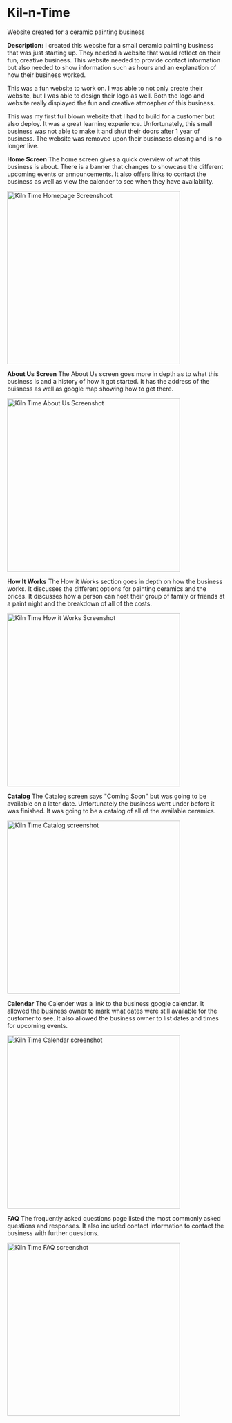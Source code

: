 # Kil-n-Time
Website created for a ceramic painting business

**Description:**
I created this website for a small ceramic painting business that was just starting up. They needed a website that would reflect on their fun, creative business. This website needed to provide contact information but also needed to show information such as hours and an explanation of how their business worked. 

This was a fun website to work on. I was able to not only create their website, but I was able to design their logo as well. Both the logo and website really displayed the fun and creative atmospher of this business. 

This was my first full blown website that I had to build for a customer but also deploy. It was a great learning experience. Unfortunately, this small business was not able to make it and shut their doors after 1 year of business. The website was removed upon their businsess closing and is no longer live. 

**Home Screen**
The home screen gives a quick overview of what this business is about. There is a banner that changes to showcase the different upcoming events or announcements. It also offers links to contact the business as well as view the calender to see when they have availability. 

<img width="400" alt="Kiln Time Homepage Screenshoot" src="https://user-images.githubusercontent.com/25159870/150695613-f82604ab-7388-4c0d-91d8-47754d585561.jpg">

**About Us Screen**
The About Us screen goes more in depth as to what this business is and a history of how it got started. It has the address of the buisness as well as google map showing how to get there.

<img width="400" alt="Kiln Time About Us Screenshot" src="https://user-images.githubusercontent.com/25159870/150695762-e8dd82f9-d5ba-43bb-80cd-d3d12966c2c2.jpg">

**How It Works**
The How it Works section goes in depth on how the business works. It discusses the different options for painting ceramics and the prices. It discusses how a person can host their group of family or friends at a paint night and the breakdown of all of the costs. 

<img width="400" alt="Kiln Time How it Works Screenshot" src="https://user-images.githubusercontent.com/25159870/150695893-31c6d431-006e-487c-90d5-80f4d611a42b.jpg">

**Catalog**
The Catalog screen says "Coming Soon" but was going to be available on a later date.  Unfortunately the business went under before it was finished. It was going to be a catalog of all of the available ceramics. 

<img width="400" alt="Kiln Time Catalog screenshot" src="https://user-images.githubusercontent.com/25159870/150695944-9fc3e976-ff11-4d9d-aab0-3c43cf365f48.jpg">

**Calendar**
The Calender was a link to the business google calendar. It allowed the business owner to mark what dates were still available for the customer to see. It also allowed the business owner to list dates and times for upcoming events. 

<img width="400" alt="Kiln Time Calendar screenshot" src="https://user-images.githubusercontent.com/25159870/150695983-19683f21-7a42-437f-ad01-7e784b22d025.jpg">

**FAQ**
The frequently asked questions page listed the most commonly asked questions and responses. It also included contact information to contact the business with further questions. 

<img width="400" alt="Kiln Time FAQ screenshot" src="https://user-images.githubusercontent.com/25159870/150696000-80eb0926-4c89-43d1-8fea-85c8e65c0eea.jpg">
